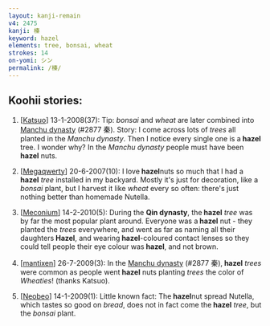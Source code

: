 ```yaml
---
layout: kanji-remain
v4: 2475
kanji: 榛
keyword: hazel
elements: tree, bonsai, wheat
strokes: 14
on-yomi: シン
permalink: /榛/
---
```


## Koohii stories: 

1) [<a href="http://kanji.koohii.com/profile/Katsuo">Katsuo</a>] 13-1-2008(37): Tip: <em>bonsai</em> and <em>wheat</em> are later combined into <a href="../v4/2877.html">Manchu dynasty</a> (#2877 秦). Story: I come across lots of <em>trees</em> all planted in the <em>Manchu dynasty</em>. Then I notice every single one is a<strong> hazel</strong> tree. I wonder why? In the <em>Manchu dynasty</em> people must have been<strong> hazel</strong> nuts.

2) [<a href="http://kanji.koohii.com/profile/Megaqwerty">Megaqwerty</a>] 20-6-2007(10): I love<strong> hazel</strong>nuts so much that I had a<strong> hazel</strong> <em>tree</em> installed in my backyard. Mostly it&#039;s just for decoration, like a <em>bonsai</em> plant, but I harvest it like <em>wheat</em> every so often: there&#039;s just nothing better than homemade Nutella.

3) [<a href="http://kanji.koohii.com/profile/Meconium">Meconium</a>] 14-2-2010(5): During the <strong>Qin dynasty</strong>, the<strong> hazel</strong> <em>tree</em> was by far the most popular plant around. Everyone was a<strong> hazel</strong> nut - they planted the <em>trees</em> everywhere, and went as far as naming all their daughters<strong> Hazel</strong>, and wearing<strong> hazel</strong>-coloured contact lenses so they could tell people their eye colour was<strong> hazel</strong>, and not brown.

4) [<a href="http://kanji.koohii.com/profile/mantixen">mantixen</a>] 26-7-2009(3): In the <a href="../v4/2877.html">Manchu dynasty</a> (#2877 秦),<strong> hazel</strong> <em>trees</em> were common as people went<strong> hazel</strong> nuts planting <em>trees</em> the color of <em>Wheaties</em>! (thanks Katsuo).

5) [<a href="http://kanji.koohii.com/profile/Neobeo">Neobeo</a>] 14-1-2009(1): Little known fact: The<strong> hazel</strong>nut spread Nutella, which tastes so good on <em>bread</em>, does not in fact come the<strong> hazel</strong> <em>tree</em>, but the <em>bonsai</em> plant.

